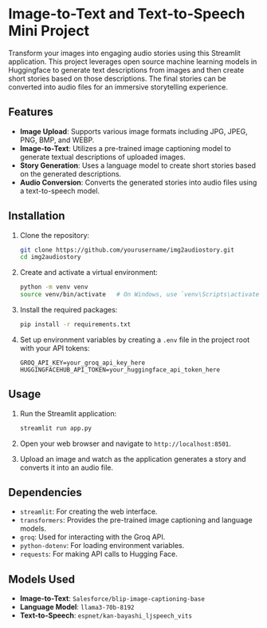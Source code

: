 # Image-to-Text and Text-to-Speech Mini Project

Transform your images into engaging audio stories using this Streamlit application. This project leverages open source machine learning models in Huggingface to generate text descriptions from images and then create short stories based on those descriptions. The final stories can be converted into audio files for an immersive storytelling experience.

## Features

- **Image Upload**: Supports various image formats including JPG, JPEG, PNG, BMP, and WEBP.
- **Image-to-Text**: Utilizes a pre-trained image captioning model to generate textual descriptions of uploaded images.
- **Story Generation**: Uses a language model to create short stories based on the generated descriptions.
- **Audio Conversion**: Converts the generated stories into audio files using a text-to-speech model.

## Installation

1. Clone the repository:

   ```bash
   git clone https://github.com/yourusername/img2audiostory.git
   cd img2audiostory
   ```

2. Create and activate a virtual environment:

   ```bash
   python -m venv venv
   source venv/bin/activate   # On Windows, use `venv\Scripts\activate`
   ```

3. Install the required packages:

   ```bash
   pip install -r requirements.txt
   ```

4. Set up environment variables by creating a `.env` file in the project root with your API tokens:

   ```env
   GROQ_API_KEY=your_groq_api_key_here
   HUGGINGFACEHUB_API_TOKEN=your_huggingface_api_token_here
   ```

## Usage

1. Run the Streamlit application:

   ```bash
   streamlit run app.py
   ```

2. Open your web browser and navigate to `http://localhost:8501`.

3. Upload an image and watch as the application generates a story and converts it into an audio file.

## Dependencies

- `streamlit`: For creating the web interface.
- `transformers`: Provides the pre-trained image captioning and language models.
- `groq`: Used for interacting with the Groq API.
- `python-dotenv`: For loading environment variables.
- `requests`: For making API calls to Hugging Face.

## Models Used

- **Image-to-Text**: `Salesforce/blip-image-captioning-base`
- **Language Model**: `llama3-70b-8192`
- **Text-to-Speech**: `espnet/kan-bayashi_ljspeech_vits`
